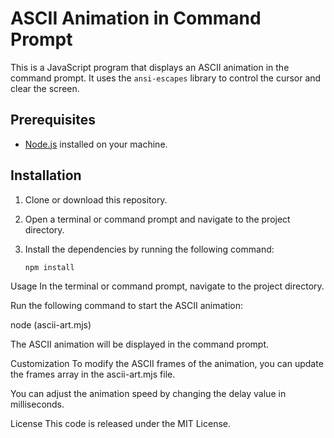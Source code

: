 # ASCII Animation in Command Prompt

This is a JavaScript program that displays an ASCII animation in the command prompt. It uses the `ansi-escapes` library to control the cursor and clear the screen.

## Prerequisites

- [Node.js](https://nodejs.org) installed on your machine.

## Installation

1. Clone or download this repository.

2. Open a terminal or command prompt and navigate to the project directory.

3. Install the dependencies by running the following command:

   ```shell
   npm install
Usage
In the terminal or command prompt, navigate to the project directory.

Run the following command to start the ASCII animation:

node (ascii-art.mjs)

The ASCII animation will be displayed in the command prompt.

Customization
To modify the ASCII frames of the animation, you can update the frames array in the ascii-art.mjs file.

You can adjust the animation speed by changing the delay value in milliseconds.

License
This code is released under the MIT License.
